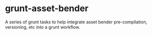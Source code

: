 grunt-asset-bender
==================

A series of grunt tasks to help integrate asset bender pre-compilation, versioning, etc into a grunt workflow.
